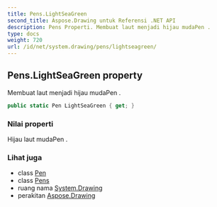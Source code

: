 ```yaml
---
title: Pens.LightSeaGreen
second_title: Aspose.Drawing untuk Referensi .NET API
description: Pens Properti. Membuat laut menjadi hijau mudaPen .
type: docs
weight: 720
url: /id/net/system.drawing/pens/lightseagreen/
---
```

## Pens.LightSeaGreen property

Membuat laut menjadi hijau mudaPen .

```csharp
public static Pen LightSeaGreen { get; }
```

### Nilai properti

Hijau laut mudaPen .

### Lihat juga

* class [Pen](../../pen/)
* class [Pens](../)
* ruang nama [System.Drawing](../../pens/)
* perakitan [Aspose.Drawing](../../../)


